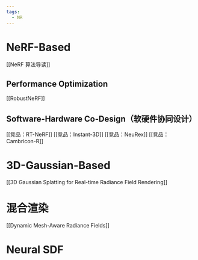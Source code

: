 ```yaml
---
tags:
  - NR
---
```


# NeRF-Based
[[NeRF 算法导读]]
## Performance Optimization
[[RobustNeRF]]
## Software-Hardware Co-Design（软硬件协同设计）
[[竞品：RT-NeRF]]
[[竞品：Instant-3D]]
[[竞品：NeuRex]]
[[竞品：Cambricon-R]]

# 3D-Gaussian-Based
[[3D Gaussian Splatting for Real-time Radiance Field Rendering]]
# 混合渲染
[[Dynamic Mesh-Aware Radiance Fields]]

# Neural SDF
